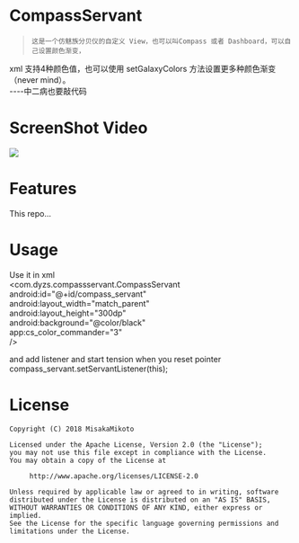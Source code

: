 # CompassServant
>     这是一个仿魅族分贝仪的自定义 View，也可以叫Compass 或者 Dashboard，可以自己设置颜色渐变，
xml 支持4种颜色值，也可以使用 setGalaxyColors 方法设置更多种颜色渐变（never mind）。   
                                                                      ----中二病也要敲代码

# ScreenShot Video
![](https://github.com/dyzs/CompassServant/blob/master/video/compass_servant.gif)

# Features
This repo...

# Usage
Use it in xml  
     <com.dyzs.compassservant.CompassServant  
          android:id="@+id/compass_servant"  
          android:layout_width="match_parent"  
          android:layout_height="300dp"  
          android:background="@color/black"  
          app:cs_color_commander="3"  
     />

and add listener and start tension when you reset pointer   
     compass_servant.setServantListener(this);


# License

    Copyright (C) 2018 MisakaMikoto

    Licensed under the Apache License, Version 2.0 (the "License");
    you may not use this file except in compliance with the License.
    You may obtain a copy of the License at

         http://www.apache.org/licenses/LICENSE-2.0

    Unless required by applicable law or agreed to in writing, software
    distributed under the License is distributed on an "AS IS" BASIS,
    WITHOUT WARRANTIES OR CONDITIONS OF ANY KIND, either express or implied.
    See the License for the specific language governing permissions and
    limitations under the License.
